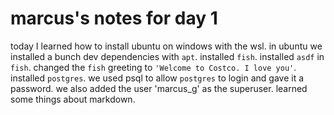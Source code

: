# marcus's notes for day 1

today I learned how to install ubuntu on windows with the wsl.
in ubuntu we installed a bunch dev dependencies with `apt`.
installed `fish`.
installed `asdf` in `fish`.
changed the `fish` greeting to `'Welcome to Costco. I love you'`.
installed `postgres`. 
we used psql to allow `postgres` to login and gave it a password.
we also added the user 'marcus_g' as the superuser.
learned some things about markdown.

